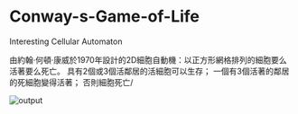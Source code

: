 # Conway-s-Game-of-Life
Interesting Cellular Automaton

由約翰·何頓·康威於1970年設計的2D細胞自動機：以正方形網格排列的細胞要么活著要么死亡。 具有2個或3個活鄰居的活細胞可以生存； 一個有3個活著的鄰居的死細胞變得活著； 否則細胞死亡/

![output](https://github.com/ERICMIAO0817/Conway-s-Game-of-Life/blob/main/output.gif)
